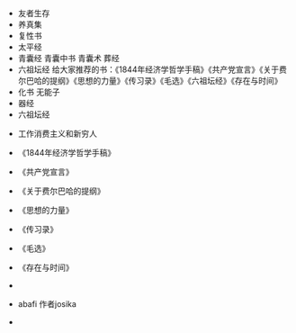 * 友者生存
* 养真集
* 复性书
* 太平经
* 青囊经 青囊中书 青囊术 葬经
* 六祖坛经 给大家推荐的书：《1844年经济学哲学手稿》《共产党宣言》《关于费尔巴哈的提纲》《思想的力量》《传习录》《毛选》《六祖坛经》《存在与时间》
* 化书   无能子
* 器经
* 六祖坛经


- 工作消费主义和新穷人
- 《1844年经济学哲学手稿》
- 《共产党宣言》
- 《关于费尔巴哈的提纲》
- 《思想的力量》
- 《传习录》
- 《毛选》
- 《存在与时间》 ​
-

- abafi 作者josika
- 


